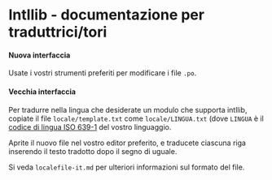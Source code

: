
# Intllib - documentazione per traduttrici/tori

#### Nuova interfaccia

Usate i vostri strumenti preferiti per modificare i file `.po`.

#### Vecchia interfaccia

Per tradurre nella lingua che desiderate un modulo che supporta intllib,
copiate il file `locale/template.txt` come `locale/LINGUA.txt` (dove `LINGUA` è
il [codice di lingua ISO 639-1][ISO639-1] del vostro linguaggio.

Aprite il nuovo file nel vostro editor preferito, e traducete ciascuna riga
inserendo il testo tradotto dopo il segno di uguale.

Si veda `localefile-it.md` per ulteriori informazioni sul formato del file.

[gettext]: https://www.gnu.org/software/gettext/
[ISO639-1]: https://it.wikipedia.org/wiki/ISO_639-1
